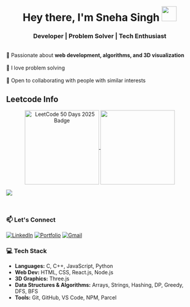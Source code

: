 <h1 align="center">
  Hey there, I'm Sneha Singh 
  <img src="https://github.com/TheDudeThatCode/TheDudeThatCode/blob/master/Assets/Hi.gif" width="40px">
</h1>

<h3 align="center">
  <strong>Developer | Problem Solver | Tech Enthusiast</strong>
</h3>


<br>
<div>
  🔭 Passionate about <strong>web development, algorithms, and 3D visualization</strong> <br><br>
  🧋 I love problem solving <br><br>
  💬 Open to collaborating with people with similar interests
</div>

## Leetcode Info

<p align="center">
  <a href="https://leetcode.com/u/snehasingh25/" target="_blank">
        <img align="center" src="https://assets.leetcode.com/static_assets/others/2550.gif" alt="LeetCode 50 Days 2025 Badge" height="200" width="200" />
    </a>
    <a href="https://leetcode.com/u/snehasingh25/" target="_blank">
        <img align="center" src="https://assets.leetcode.com/static_assets/marketing/202502.gif" height="200" width="200" />
    </a>
</p>

<p align="center">
    <a href="https://leetcard.jacoblin.cool/snehasingh25?theme=dark&font=Donegal%20One&ext=heatmap">
        <img src="https://leetcard.jacoblin.cool/snehasingh25?theme=dark&font=Donegal%20One&ext=heatmap" style="max-width: 115%; display: block; margin: auto;">
    </a>
</p>
<br>

### 📫 Let's Connect  

[![LinkedIn](https://img.shields.io/badge/-LinkedIn-0077B5?style=for-the-badge&logo=linkedin&logoColor=white)](https://www.linkedin.com/in/sneha-singh-3093572ba/)
[![Portfolio](https://img.shields.io/badge/-Portfolio-000?style=for-the-badge&logo=githubpages&logoColor=white)](https://snehasingh-25.github.io/Portfolio/)
[![Gmail](https://img.shields.io/badge/-Gmail-D14836?style=for-the-badge&logo=gmail&logoColor=white)](mailto:sneha251104@gmail.com)


### 💻 Tech Stack  
- **Languages:** C, C++, JavaScript, Python  
- **Web Dev:** HTML, CSS, React.js, Node.js  
- **3D Graphics:** Three.js  
- **Data Structures & Algorithms:** Arrays, Strings, Hashing, DP, Greedy, DFS, BFS  
- **Tools:** Git, GitHub, VS Code, NPM, Parcel
